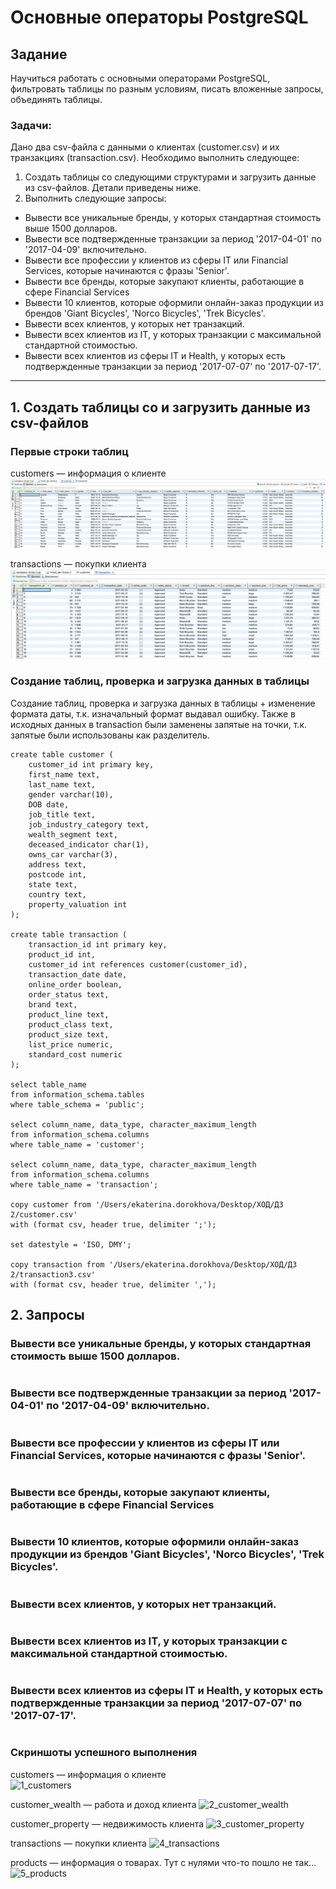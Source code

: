 # Основные операторы PostgreSQL

## Задание
Научиться работать с основными операторами PostgreSQL, фильтровать таблицы по разным условиям, писать вложенные запросы, объединять таблицы.

### Задачи:
Дано два csv-файла с данными о клиентах (customer.csv) и их транзакциях (transaction.csv).
Необходимо выполнить следующее:
1. Создать таблицы со следующими структурами и загрузить данные из csv-файлов. Детали приведены ниже.
2. Выполнить следующие запросы:
- Вывести все уникальные бренды, у которых стандартная стоимость выше 1500 долларов.
- Вывести все подтвержденные транзакции за период '2017-04-01' по '2017-04-09' включительно.
- Вывести все профессии у клиентов из сферы IT или Financial Services, которые начинаются с фразы 'Senior'.
- Вывести все бренды, которые закупают клиенты, работающие в сфере Financial Services
- Вывести 10 клиентов, которые оформили онлайн-заказ продукции из брендов 'Giant Bicycles', 'Norco Bicycles', 'Trek Bicycles'.
- Вывести всех клиентов, у которых нет транзакций.
- Вывести всех клиентов из IT, у которых транзакции с максимальной стандартной стоимостью.
- Вывести всех клиентов из сферы IT и Health, у которых есть подтвержденные транзакции за период '2017-07-07' по '2017-07-17'.

---

## **1. Создать таблицы со и загрузить данные из csv-файлов**

### Первые строки таблиц
customers — информация о клиенте     
![customers](customers_hw2.png)

transactions — покупки клиента
![transactions](transactions_hw2.png)

### Создание таблиц, проверка и загрузка данных в таблицы 
Создание таблиц, проверка и загрузка данных в таблицы + изменение формата даты, т.к. изначальный формат выдавал ошибку. Также в исходных данных в transaction были заменены запятые на точки, т.к. запятые были использованы как разделитель.
```dbml
create table customer (
    customer_id int primary key,
    first_name text,
    last_name text,
    gender varchar(10),
    DOB date,
    job_title text,
    job_industry_category text,
    wealth_segment text,
    deceased_indicator char(1),
    owns_car varchar(3),
    address text,
    postcode int,
    state text,
    country text,
    property_valuation int
);

create table transaction (
    transaction_id int primary key,
    product_id int,
    customer_id int references customer(customer_id),
    transaction_date date,
    online_order boolean,
    order_status text,
    brand text,
    product_line text,
    product_class text,
    product_size text,
    list_price numeric,
    standard_cost numeric
);

select table_name 
from information_schema.tables 
where table_schema = 'public';

select column_name, data_type, character_maximum_length 
from information_schema.columns 
where table_name = 'customer';

select column_name, data_type, character_maximum_length 
from information_schema.columns 
where table_name = 'transaction';

copy customer from '/Users/ekaterina.dorokhova/Desktop/ХОД/ДЗ 2/customer.csv' 
with (format csv, header true, delimiter ';');

set datestyle = 'ISO, DMY';

copy transaction from '/Users/ekaterina.dorokhova/Desktop/ХОД/ДЗ 2/transaction3.csv' 
with (format csv, header true, delimiter ',');
```
## **2. Запросы**

### Вывести все уникальные бренды, у которых стандартная стоимость выше 1500 долларов.

```dbml

```  

### Вывести все подтвержденные транзакции за период '2017-04-01' по '2017-04-09' включительно.

```dbml

```

### Вывести все профессии у клиентов из сферы IT или Financial Services, которые начинаются с фразы 'Senior'.

```dbml

```

### Вывести все бренды, которые закупают клиенты, работающие в сфере Financial Services

```dbml

```

### Вывести 10 клиентов, которые оформили онлайн-заказ продукции из брендов 'Giant Bicycles', 'Norco Bicycles', 'Trek Bicycles'.

```dbml

```

### Вывести всех клиентов, у которых нет транзакций.

```dbml

```

### Вывести всех клиентов из IT, у которых транзакции с максимальной стандартной стоимостью.

```dbml

```

### Вывести всех клиентов из сферы IT и Health, у которых есть подтвержденные транзакции за период '2017-07-07' по '2017-07-17'.

```dbml

```

### Cкриншоты успешного выполнения
customers — информация о клиенте     
![1_customers](customers.png)

customer_wealth — работа и доход клиента
![2_customer_wealth](wealth.png)

customer_property — недвижимость клиента
![3_customer_property](property.png)

transactions — покупки клиента
![4_transactions](transactions.png)

products — информация о товарах. Тут с нулями что-то пошло не так...
![5_products](products.png)
